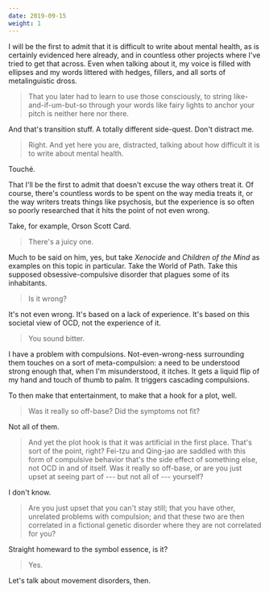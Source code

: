 ```yaml
---
date: 2019-09-15
weight: 1
---
```


I will be the first to admit that it is difficult to write about mental health, as is certainly evidenced here already, and in countless other projects where I've tried to get that across. Even when talking about it, my voice is filled with ellipses and my words littered with hedges, fillers, and all sorts of metalinguistic dross.

> That you later had to learn to use those consciously, to string like-and-if-um-but-so through your words like fairy lights to anchor your pitch is neither here nor there.

And that's transition stuff. A totally different side-quest. Don't distract me.

> Right. And yet here you are, distracted, talking about how difficult it is to write about mental health.

Touché.

That I'll be the first to admit that doesn't excuse the way others treat it. Of course, there's countless words to be spent on the way media treats it, or the way writers treats things like psychosis, but the experience is so often so poorly researched that it hits the point of not even wrong.

Take, for example, Orson Scott Card.

> There's a juicy one.

Much to be said on him, yes, but take *Xenocide* and *Children of the Mind* as examples on this topic in particular. Take the World of Path. Take this supposed obsessive-compulsive disorder that plagues some of its inhabitants.

> Is it wrong?

It's not even wrong. It's based on a lack of experience. It's based on this societal view of OCD, not the experience of it.

> You sound bitter.

I have a problem with compulsions. Not-even-wrong-ness surrounding them touches on a sort of meta-compulsion: a need to be understood strong enough that, when
I'm misunderstood, it itches. It gets a liquid flip of my hand and touch of thumb to palm. It triggers cascading compulsions.

To then make that entertainment, to make that a hook for a plot, well.

> Was it really so off-base? Did the symptoms not fit?

Not all of them.

> And yet the plot hook is that it was artificial in the first place. That's sort of the point, right? Fei-tzu and Qing-jao are saddled with this form of compulsive behavior that's the side effect of something else, not OCD in and of itself. Was it really so off-base, or are you just upset at seeing part of --- but not all of --- yourself?

I don't know.

> Are you just upset that you can't stay still; that you have other, unrelated problems with compulsion; and that these two are then correlated in a fictional genetic disorder where they are not correlated for you?

Straight homeward to the symbol essence, is it?

> Yes.

Let's talk about movement disorders, then.
